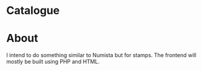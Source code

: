 # Catalogue 
<!DOCTYPE html>
<html>
  <h1>
  About 
</h1>
<p>
  I intend to do something similar to Numista but for stamps. The frontend will mostly be built using PHP and HTML. 
</p>
</html>


